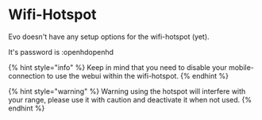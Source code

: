 # Wifi-Hotspot

Evo doesn't have any setup options for the wifi-hotspot (yet).

It's password is :openhdopenhd

{% hint style="info" %}
Keep in mind that you need to disable your mobile-connection to use the webui within the wifi-hotspot.
{% endhint %}

{% hint style="warning" %}
Warning using the hotspot will interfere with your range, please use it with caution and deactivate it when not used.
{% endhint %}

